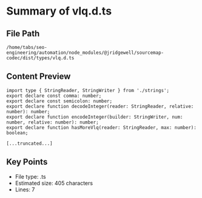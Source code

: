 # Summary of vlq.d.ts
  
## File Path
`/home/tabs/seo-engineering/automation/node_modules/@jridgewell/sourcemap-codec/dist/types/vlq.d.ts`

## Content Preview
```
import type { StringReader, StringWriter } from './strings';
export declare const comma: number;
export declare const semicolon: number;
export declare function decodeInteger(reader: StringReader, relative: number): number;
export declare function encodeInteger(builder: StringWriter, num: number, relative: number): number;
export declare function hasMoreVlq(reader: StringReader, max: number): boolean;

[...truncated...]
```

## Key Points
- File type: .ts
- Estimated size: 405 characters
- Lines: 7
